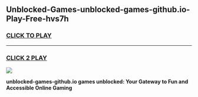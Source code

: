 
## Unblocked-Games-unblocked-games-github.io-Play-Free-hvs7h
<h3>
<a href="https://premium76.site?title=unblocked-games-github.io&ref=23A">CLICK TO PLAY</a></h3>
<hr>

<h3>
<a href="https://premium76.site?title=unblocked-games-github.io&ref=23A">CLICK 2 PLAY</a>
  
</h3>

<a href="https://premium76.site?title=unblocked-games-github.io&ref=23A"><img src="https://clearcache.store/games.png"></a>


**unblocked-games-github.io games unblocked: Your Gateway to Fun and Accessible Online Gaming**
